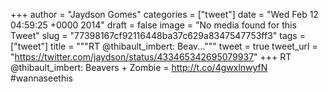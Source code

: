 
+++
author = "Jaydson Gomes"
categories = ["tweet"]
date = "Wed Feb 12 04:59:25 +0000 2014"
draft = false
image = "No media found for this Tweet"
slug = "77398167cf92116448ba37c629a8347547753ff3"
tags = ["tweet"]
title = """RT @thibault_imbert: Beav..."""
tweet = true
tweet_url = "https://twitter.com/jaydson/status/433465342695079937"
+++
RT @thibault_imbert: Beavers + Zombie = http://t.co/4gwxlnwyfN #wannaseethis
